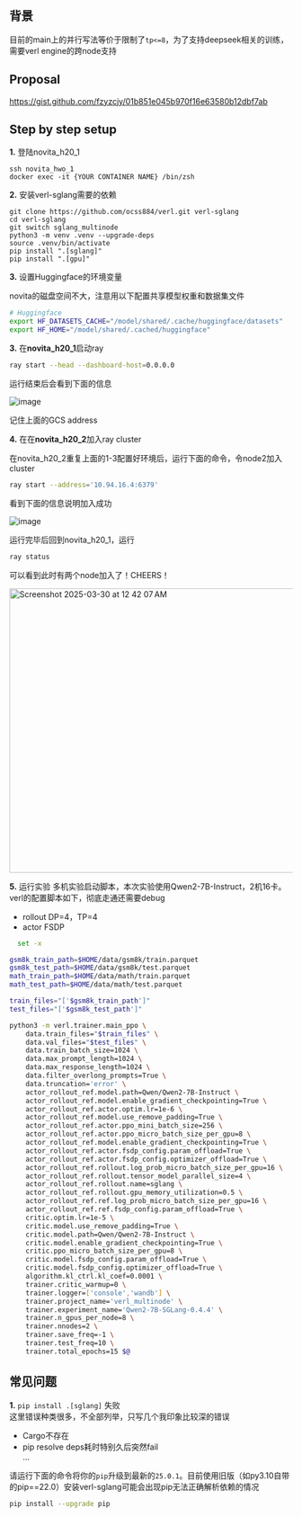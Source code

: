 ## 背景
目前的main上的并行写法等价于限制了`tp<=8`，为了支持deepseek相关的训练，需要verl engine的跨node支持

## Proposal
https://gist.github.com/fzyzcjy/01b851e045b970f16e63580b12dbf7ab


## Step by step setup
**1.** 登陆novita_h20_1
```
ssh novita_hwo_1
docker exec -it {YOUR CONTAINER NAME} /bin/zsh
```

**2.** 安装verl-sglang需要的依赖

```
git clone https://github.com/ocss884/verl.git verl-sglang
cd verl-sglang
git switch sglang_multinode
python3 -m venv .venv --upgrade-deps
source .venv/bin/activate
pip install ".[sglang]"
pip install ".[gpu]"
```

**3.** 设置Huggingface的环境变量

novita的磁盘空间不大，注意用以下配置共享模型权重和数据集文件
```bash
# Huggingface
export HF_DATASETS_CACHE="/model/shared/.cache/huggingface/datasets"
export HF_HOME="/model/shared/.cached/huggingface"
```

**3.** 在**novita_h20_1**启动ray

```bash
ray start --head --dashboard-host=0.0.0.0
```
运行结束后会看到下面的信息

![image](https://github.com/user-attachments/assets/a183f31f-c1ba-4054-952c-cad926f2f258)

记住上面的GCS address

**4.** 在在**novita_h20_2**加入ray cluster

在novita_h20_2重复上面的1-3配置好环境后，运行下面的命令，令node2加入cluster
```bash
ray start --address='10.94.16.4:6379'
```
看到下面的信息说明加入成功

![image](https://github.com/user-attachments/assets/acf91590-aa94-4725-9f9e-455aabb182fe)

运行完毕后回到novita_h20_1，运行
```bash
ray status
```
可以看到此时有两个node加入了！CHEERS！

<img width="506" alt="Screenshot 2025-03-30 at 12 42 07 AM" src="https://github.com/user-attachments/assets/22643fca-34db-468c-a648-c7a797be9277" />

**5.** 运行实验
多机实验启动脚本，本次实验使用Qwen2-7B-Instruct，2机16卡。verl的配置脚本如下，彻底走通还需要debug
 - rollout DP=4，TP=4
 - actor FSDP
```bash
  set -x

gsm8k_train_path=$HOME/data/gsm8k/train.parquet
gsm8k_test_path=$HOME/data/gsm8k/test.parquet
math_train_path=$HOME/data/math/train.parquet
math_test_path=$HOME/data/math/test.parquet

train_files="['$gsm8k_train_path']"
test_files="['$gsm8k_test_path']"

python3 -m verl.trainer.main_ppo \
    data.train_files="$train_files" \
    data.val_files="$test_files" \
    data.train_batch_size=1024 \
    data.max_prompt_length=1024 \
    data.max_response_length=1024 \
    data.filter_overlong_prompts=True \
    data.truncation='error' \
    actor_rollout_ref.model.path=Qwen/Qwen2-7B-Instruct \
    actor_rollout_ref.model.enable_gradient_checkpointing=True \
    actor_rollout_ref.actor.optim.lr=1e-6 \
    actor_rollout_ref.model.use_remove_padding=True \
    actor_rollout_ref.actor.ppo_mini_batch_size=256 \
    actor_rollout_ref.actor.ppo_micro_batch_size_per_gpu=8 \
    actor_rollout_ref.model.enable_gradient_checkpointing=True \
    actor_rollout_ref.actor.fsdp_config.param_offload=True \
    actor_rollout_ref.actor.fsdp_config.optimizer_offload=True \
    actor_rollout_ref.rollout.log_prob_micro_batch_size_per_gpu=16 \
    actor_rollout_ref.rollout.tensor_model_parallel_size=4 \
    actor_rollout_ref.rollout.name=sglang \
    actor_rollout_ref.rollout.gpu_memory_utilization=0.5 \
    actor_rollout_ref.ref.log_prob_micro_batch_size_per_gpu=16 \
    actor_rollout_ref.ref.fsdp_config.param_offload=True \
    critic.optim.lr=1e-5 \
    critic.model.use_remove_padding=True \
    critic.model.path=Qwen/Qwen2-7B-Instruct \
    critic.model.enable_gradient_checkpointing=True \
    critic.ppo_micro_batch_size_per_gpu=8 \
    critic.model.fsdp_config.param_offload=True \
    critic.model.fsdp_config.optimizer_offload=True \
    algorithm.kl_ctrl.kl_coef=0.0001 \
    trainer.critic_warmup=0 \
    trainer.logger=['console','wandb'] \
    trainer.project_name='verl_multinode' \
    trainer.experiment_name='Qwen2-7B-SGLang-0.4.4' \
    trainer.n_gpus_per_node=8 \
    trainer.nnodes=2 \
    trainer.save_freq=-1 \
    trainer.test_freq=10 \
    trainer.total_epochs=15 $@
```

## 常见问题
**1.** `pip install .[sglang]` 失败  
   这里错误种类很多，不全部列举，只写几个我印象比较深的错误
  - Cargo不存在
  - pip resolve deps耗时特别久后突然fail  
  ...
    
  请运行下面的命令将你的`pip`升级到最新的`25.0.1`。目前使用旧版（如py3.10自带的pip==22.0）安装verl-sglang可能会出现pip无法正确解析依赖的情况
```bash
pip install --upgrade pip
```
